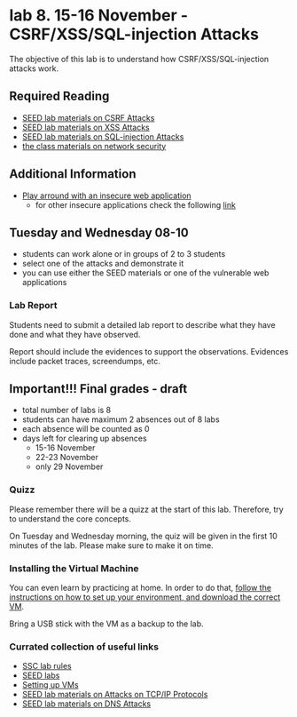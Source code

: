 # lab 8. 15-16 November - CSRF/XSS/SQL-injection Attacks 

The objective of this lab is to understand how CSRF/XSS/SQL-injection attacks work. 

## Required Reading
- [SEED lab materials on CSRF Attacks](http://www.cis.syr.edu/~wedu/seed/Labs/Web/CSRF_Collabtive/)
- [SEED lab materials on XSS Attacks](http://www.cis.syr.edu/~wedu/seed/Labs/Web/XSS_Collabtive/)
- [SEED lab materials on SQL-injection Attacks](http://www.cis.syr.edu/~wedu/seed/Labs/Web/SQL_Injection_Collabtive/)
- [the class materials on network security](http://staff.cs.upt.ro/~marius/curs/sec/index.html)

## Additional Information
- [Play arround with an insecure web application](https://www.owasp.org/index.php/Webgoat#tab=Main)
	- for other insecure applications check the following [link](https://www.checkmarx.com/2015/04/16/15-vulnerable-sites-to-legally-practice-your-hacking-skills/)

## Tuesday and Wednesday 08-10
- students can work alone or in groups of 2 to 3 students
- select one of the attacks and demonstrate it
- you can use either the SEED materials or one of the vulnerable web applications

### Lab Report

Students need to submit a detailed lab report to describe what they have done and what they have observed.

Report should include the evidences to support the observations. Evidences include packet traces, screendumps, etc.

## Important!!! Final grades - draft
- total number of labs is 8
- students can have maximum 2 absences out of 8 labs
- each absence will be counted as 0
- days left for clearing up absences
  - 15-16 November
  - 22-23 November
  - only 29 November

### Quizz

Please remember there will be a quizz at the start of this lab. Therefore, try to understand the core concepts.

On Tuesday and Wednesday morning, the quiz will be given in the first 10 minutes of the lab. 
Please make sure to make it on time. 

### Installing the Virtual Machine

You can even learn by practicing at home. In order to do that, [follow the instructions on how to set up your environment, and download the correct VM](https://github.com/SSC-2016/lab-rules/blob/master/README.md#general-workflow).

Bring a USB stick with the VM as a backup to the lab.

### Currated collection of useful links
- [SSC lab rules](https://github.com/SSC-2016/lab-rules)
- [SEED labs](http://www.cis.syr.edu/~wedu/seed/labs.html)
- [Setting up VMs](http://www.cis.syr.edu/~wedu/seed/lab_env.html)
- [SEED lab materials on Attacks on TCP/IP Protocols](http://www.cis.syr.edu/~wedu/seed/Labs/Attacks_TCPIP/)
- [SEED lab materials on DNS Attacks](http://www.cis.syr.edu/~wedu/seed/Labs/Attacks_DNS/)

